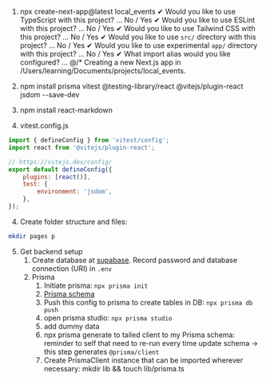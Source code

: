1. npx create-next-app@latest local_events
   ✔ Would you like to use TypeScript with this project? … No / Yes
   ✔ Would you like to use ESLint with this project? … No / Yes
   ✔ Would you like to use Tailwind CSS with this project? … No / Yes
   ✔ Would you like to use `src/` directory with this project? … No / Yes
   ✔ Would you like to use experimental `app/` directory with this project? … No / Yes
   ✔ What import alias would you like configured? … @/\*
   Creating a new Next.js app in /Users/learning/Documents/projects/local_events.

2. npm install prisma vitest @testing-library/react @vitejs/plugin-react jsdom --save-dev
3. npm install react-markdown

4. vitest.config.js

```javascript
import { defineConfig } from 'vitest/config';
import react from '@vitejs/plugin-react';

// https://vitejs.dev/config/
export default defineConfig({
	plugins: [react()],
	test: {
		environment: 'jsdom',
	},
});
```

4. Create folder structure and files:
    
```bash
mkdir pages p

```

5. Get backend setup
   1. Create database at [supabase](app.supabase.com). Record password and database connection (URI) in `.env`
   2. Prisma
      1. Initiate prisma: `npx prisma init`
      2. [Prisma schema](https://pris.ly/d/prisma-schema)
      3. Push this config to prisma to create tables in DB: `npx prisma db push`
      4. open prisma studio: `npx prisma studio`
      5. add dummy data 
      6. npx prisma generate to tailed client to my Prisma schema: reminder to self that need to re-run every time update schema -> this step generates `@prisma/client`
      7. Create PrismaClient instance that can be imported wherever necessary: mkdir lib && touch lib/prisma.ts